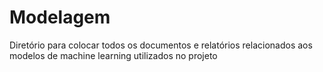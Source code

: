 # Modelagem

Diretório para colocar todos os documentos e relatórios relacionados aos modelos de machine learning utilizados no projeto
